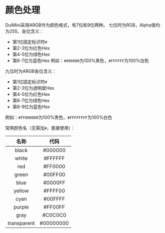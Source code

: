 # 颜色处理
DuiMini采用ARGB作为颜色格式，有7位和9位两种。
七位时为RGB，Alpha值均为255，各位含义：
- 第1位固定标识符`#`
- 第2-3位为红色Hex
- 第4-5位为绿色Hex
- 第6-7位为蓝色Hex
例如：`#000000`为100%黑色，`#FFFFFF`为100%白色

九位时为ARGB各位含义：
- 第1位固定标识符`#`
- 第2-3位为透明度Hex
- 第4-5位为红色Hex
- 第6-7位为绿色Hex
- 第8-9位为蓝色Hex

例如：`#FF000000`为100%黑色，`#FFFFFFFF`为100%白色

常用颜色名（无需加`#`，直接使用）：

|名称|代码|
| :---: | :---: |
|black|#000000|
|white|#FFFFFF|
|red|#FF0000|
|green|#00FF00|
|blue|#0000FF|
|yellow|#FFFF00|
|cyan|#00FFFF|
|purple|#FF00FF|
|gray|#C0C0C0|
|transparent|#00000000|